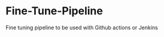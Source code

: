 # Fine-Tune-Pipeline
Fine tuning pipeline to be used with Github actions or Jenkins





















